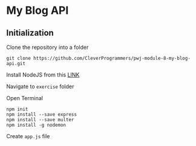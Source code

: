 # My Blog API

## Initialization

Clone the repository into a folder

    git clone https://github.com/CleverProgrammers/pwj-module-8-my-blog-api.git

Install NodeJS from this [LINK](https://nodejs.org/en/)

Navigate to `exercise` folder

Open Terminal

    npm init
    npm install --save express
    npm install --save multer
    npm install -g nodemon

Create `app.js` file    





